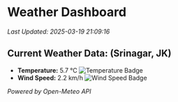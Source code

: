 
# Weather Dashboard

_Last Updated: 2025-03-19 21:09:16_

## Current Weather Data: (Srinagar, JK)
- **Temperature:** 5.7 °C ![Temperature Badge](https://img.shields.io/badge/Temperature-Low%20Temp-blue)
- **Wind Speed:** 2.2 km/h ![Wind Speed Badge](https://img.shields.io/badge/Wind%20Speed-Light%20Wind-blue)

*Powered by Open-Meteo API*
